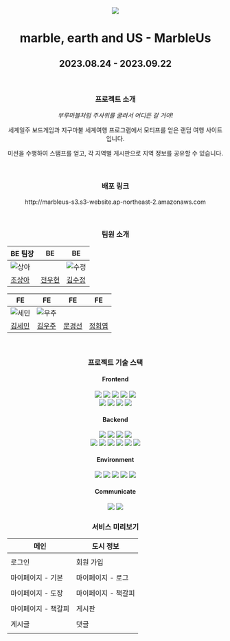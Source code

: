 <div align="center">
<img src="https://github.com/codestates-seb/seb45_main_023/assets/129928230/cd32f535-664f-4372-b61d-0c70b37f6547"/>
  <h1>marble, earth and US - MarbleUs</h1>
  <h2>2023.08.24 - 2023.09.22</h2>
  <br>
<h3><b>프로젝트 소개</b></h3>
<p><i>부루마블처럼 주사위를 굴려서 어디든 갈 거야!</i></p>
<p>세계일주 보드게임과 지구마불 세계여행 프로그램에서 모티프를 얻은 랜덤 여행 사이트입니다.</p>  
<p>미션을 수행하여 스탬프를 얻고, 각 지역별 게시판으로 지역 정보를 공유할 수 있습니다.</p>  
  <br>
  <h3>배포 링크</h3>
<p>http://marbleus-s3.s3-website.ap-northeast-2.amazonaws.com</p>
<br>
  <h3>팀원 소개</h3>
  
  | BE 팀장 | BE | BE |
| --- | --- | --- |
| ![상아](https://github.com/codestates-seb/seb45_main_023/assets/129928230/73762193-9c9d-4894-9775-889b92352cd4) |  | ![수정](https://github.com/codestates-seb/seb45_main_023/assets/129928230/b62eba93-d571-49bc-808e-3ef5eae2c283) |
| [조상아](https://github.com/SalguJam) | [전우현](https://github.com/JohnWJun) | [김수정](https://github.com/KSJ-0) |

| FE | FE | FE | FE |
| --- | --- | --- | --- |
| ![세민](https://github.com/codestates-seb/seb45_main_023/assets/129928230/713cee27-07f7-4389-bfa3-3371e57a9b11) | ![우주](https://github.com/codestates-seb/seb45_main_023/assets/129928230/56abbd8b-248e-43cf-aedb-c8e4ed3466f0) |  |  |
| [김세민](https://github.com/3kiein) | [김우주](https://github.com/ghvhdh333) | [문경선](https://github.com/dalsun) | [정회엽](https://github.com/toystory23) |

<br>
<h3>프로젝트 기술 스택</h3>
<h4>Frontend</h4>
<img src="https://img.shields.io/badge/javascript-F7DF1E?style=for-the-badge&logo=javascript&logoColor=black">  <img src="https://img.shields.io/badge/react-61DAFB?style=for-the-badge&logo=react&logoColor=black">   <img src="https://img.shields.io/badge/react router-CA4245?style=for-the-badge&logo=reactrouter&logoColor=white"/>  <img src="https://img.shields.io/badge/axios-5A29E4?style=for-the-badge&logo=axios&logoColor=white"/>
<img src="https://img.shields.io/badge/recoil-3578E5?style=for-the-badge&logo=recoil&logoColor=white"/>
<br>
<img src="https://img.shields.io/badge/Figma-F24E1E?style=for-the-badge&logo=Figma&logoColor=white"/>
<img src="https://img.shields.io/badge/Tailwind CSS-06B6D4?style=for-the-badge&logo=tailwindcss&logoColor=white"/>
<img src="https://img.shields.io/badge/CKEditor5-0287D0?style=for-the-badge&logo=ckeditor4&logoColor=white"/>
<img src="https://img.shields.io/badge/fontawesome-528DD7?style=for-the-badge&logo=fontawesome&logoColor=white"/>

<h4>Backend</h4>
<img src="https://img.shields.io/badge/Java-DA1F26?style=for-the-badge&logo=java&logoColor=white"/>
<img src="https://img.shields.io/badge/Spring-6DB33F?style=for-the-badge&logo=spring&logoColor=white"/>
<img src="https://img.shields.io/badge/Spring Boot-6DB33F?style=for-the-badge&logo=springboot&logoColor=white"/>
<img src="https://img.shields.io/badge/Spring Security-6DB33F?style=for-the-badge&logo=springsecurity&logoColor=white"/>
<br>
<img src="https://img.shields.io/badge/MySQL-4479A1?style=for-the-badge&logo=mysql&logoColor=white"/>
<img src="https://img.shields.io/badge/AWS RDS-527FFF?style=for-the-badge&logo=amazonrds&logoColor=white"/>
<img src="https://img.shields.io/badge/AWS EC2-FF9900?style=for-the-badge&logo=amazonec2&logoColor=white"/>
<img src="https://img.shields.io/badge/AWS S3-569A31?style=for-the-badge&logo=amazons3&logoColor=white"/>
<img src="https://img.shields.io/badge/Redis-DC382D?style=for-the-badge&logo=redis&logoColor=white"/>
<img src="https://img.shields.io/badge/JWT-000000?style=for-the-badge&logo=jwt&logoColor=white"/>

<h4>Environment</h4>
<img src="https://img.shields.io/badge/Visual Studio Code-007ACC?style=for-the-badge&logo=visualstudiocode&logoColor=white">  <img src="https://img.shields.io/badge/git-F05032?style=for-the-badge&logo=git&logoColor=white"/>  <img src="https://img.shields.io/badge/git hub-181717?style=for-the-badge&logo=github&logoColor=white"/> <img src="https://img.shields.io/badge/Prettier-F7B93E?style=for-the-badge&logo=prettier&logoColor=black">  <img src="https://img.shields.io/badge/ESLint-4B32C3?style=for-the-badge&logo=eslint&logoColor=white">

<h4>Communicate</h4>
 <img src="https://img.shields.io/badge/Discord-5865F2?style=for-the-badge&logo=discord&logoColor=white">
 <img src="https://img.shields.io/badge/Zoom-0B5CFF?style=for-the-badge&logo=zoom&logoColor=white">

<h3>서비스 미리보기</h3>

|메인|도시 정보|
| --- | --- |
|  |  |
| 로그인 | 회원 가입 |
|  |  |
| 마이페이지 - 기본 | 마이페이지 - 로그 |
|  |  |
| 마이페이지 - 도장 | 마이페이지 - 책갈피 |
|  |  |
| 마이페이지 - 책갈피 | 게시판 |
|  |  |
| 게시글 | 댓글 |
|  |  |

</div>
  


